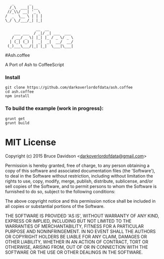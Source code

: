        _       _
      /_\  ___| |__
     //_\\/ __| '_ \
    /  _  \__ \ | | |
    \_/ \_/___/_| |_|

                  __  __
        ___ ___  / _|/ _| ___  ___
       / __/ _ \| |_| |_ / _ \/ _ \
      | (_| (_) |  _|  _|  __/  __/
     (_)___\___/|_| |_|  \___|\___|



#Ash.coffee

A Port of Ash to CoffeeScript

### Install
    git clone https://github.com/darkoverlordofdata/ash.coffee
    cd ash.coffee
    npm install

### To build the example (work in progress):
    grunt get
    grunt build

# MIT License

Copyright (c) 2015 Bruce Davidson &lt;darkoverlordofdata@gmail.com&gt;

Permission is hereby granted, free of charge, to any person obtaining
a copy of this software and associated documentation files (the
'Software'), to deal in the Software without restriction, including
without limitation the rights to use, copy, modify, merge, publish,
distribute, sublicense, and/or sell copies of the Software, and to
permit persons to whom the Software is furnished to do so, subject to
the following conditions:

The above copyright notice and this permission notice shall be
included in all copies or substantial portions of the Software.

THE SOFTWARE IS PROVIDED 'AS IS', WITHOUT WARRANTY OF ANY KIND,
EXPRESS OR IMPLIED, INCLUDING BUT NOT LIMITED TO THE WARRANTIES OF
MERCHANTABILITY, FITNESS FOR A PARTICULAR PURPOSE AND NONINFRINGEMENT.
IN NO EVENT SHALL THE AUTHORS OR COPYRIGHT HOLDERS BE LIABLE FOR ANY
CLAIM, DAMAGES OR OTHER LIABILITY, WHETHER IN AN ACTION OF CONTRACT,
TORT OR OTHERWISE, ARISING FROM, OUT OF OR IN CONNECTION WITH THE
SOFTWARE OR THE USE OR OTHER DEALINGS IN THE SOFTWARE.
